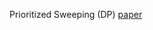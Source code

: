 Prioritized Sweeping (DP) [paper](https://people.eecs.berkeley.edu/~pabbeel/cs287-fa13/optreadings/MooreAtkeson-1993-prioritized-sweeping.pdf)
